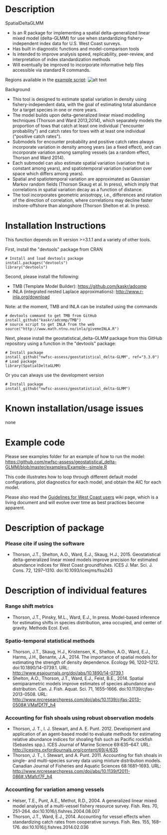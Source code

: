 Description
=============

SpatialDeltaGLMM
* Is an R package for implementing a spatial delta-generalized linear mixed model (delta-GLMM) for use when standardizing fishery-independent index data for U.S. West Coast surveys.
* Has built in diagnostic functions and model-comparison tools
* Is intended to improve analysis speed, replicability, peer-review, and interpretation of index standardization methods
* Will eventually be improved to incorporate informative help files accessible via standard R commands.

Regions available in the [example script](https://github.com/nwfsc-assess/geostatistical_delta-GLMM/blob/master/examples/Example--simple.R): 
![alt text](https://github.com/nwfsc-assess/geostatistical_delta-GLMM/raw/master/examples/global_coverage.png "Global data coverage")

Background
* This tool is designed to estimate spatial variation in density using fishery-independent data, with the goal of estimating total abundance for a target species in one or more years.  
* The model builds upon delta-generalized linear mixed modelling techniques (Thorson and Ward 2013,2014), which separately models the proportion of tows that catch at least one individual ("encounter probability") and catch rates for tows with at least one individual ("positive catch rates").  
* Submodels for encounter probability and positive catch rates always incorporate variation in density among years (as a fixed effect), and can incorporate variation among sampling vessels (as a random effect, Thorson and Ward 2014).  
* Each submodel can also estimate spatial variation (variation that is constant among years), and spatiotemporal variation (variation over space which differs among years).  
* Spatial and spatiotemporal variation are approximated as Gaussian Markov random fields (Thorson Skaug et al. In press), which imply that correlations in spatial variation decay as a function of distance.  
* The tool incorporates geometric anisotropy, i.e., differences and rotation of the direction of correlation, where correlations may decline faster inshore-offshore than alongshore (Thorson Shelton et al. In press). 

Installation Instructions
=============
This function depends on R version >=3.1.1 and a variety of other tools.

First, install the "devtools" package from CRAN

    # Install and load devtools package
    install.packages("devtools")
    library("devtools")

Second, please install the following:
* TMB (Template Model Builder): https://github.com/kaskr/adcomp
* INLA (integrated nested Laplace approximations): http://www.r-inla.org/download

Note: at the moment, TMB and INLA can be installed using the commands 

    # devtools command to get TMB from GitHub
    install_github("kaskr/adcomp/TMB") 
    # source script to get INLA from the web
    source("http://www.math.ntnu.no/inla/givemeINLA.R")  
    
Next, please install the geostatistical_delta-GLMM package from this GitHub repository using a function in the "devtools" package:

    # Install package
    install_github("nwfsc-assess/geostatistical_delta-GLMM", ref="3.3.0") 
    # Load package
    library(SpatialDeltaGLMM)

Or you can always use the development version

    # Install package
    install_github("nwfsc-assess/geostatistical_delta-GLMM") 

Known installation/usage issues
=============
none

Example code
=============
Please see examples folder for an example of how to run the model:
https://github.com/nwfsc-assess/geostatistical_delta-GLMM/blob/master/examples/Example--simple.R

This code illustrates how to loop through different default model configurations,
plot diagnostics for each model, and obtain the AIC for each model.

Please also read the [Guidelines for West Coast users](https://github.com/nwfsc-assess/geostatistical_delta-GLMM/wiki/West-Coast-Guidelines)
wiki page, which is a living document and will evolve over time as best practices
become apparent.


Description of package
=============
### Please cite if using the software
* Thorson, J.T., Shelton, A.O., Ward, E.J., Skaug, H.J., 2015. Geostatistical delta-generalized linear mixed models improve precision for estimated abundance indices for West Coast groundfishes. ICES J. Mar. Sci. J. Cons. 72, 1297–1310. doi:10.1093/icesjms/fsu243

Description of individual features
=============
### Range shift metrics
* Thorson, J.T., Pinsky, M.L., Ward, E.J., In press. Model-based inference for estimating shifts in species distribution, area occupied, and center of gravity. Methods Ecol. Evol.

### Spatio-temporal statistical methods
* Thorson, J.T., Skaug, H.J., Kristensen, K., Shelton, A.O., Ward, E.J., Harms, J.H., Benante, J.A., 2014. The importance of spatial models for estimating the strength of density dependence. Ecology 96, 1202–1212. doi:10.1890/14-0739.1. URL: http://www.esajournals.org/doi/abs/10.1890/14-0739.1
* Shelton, A.O., Thorson, J.T., Ward, E.J., Feist, B.E., 2014. Spatial semiparametric models improve estimates of species abundance and distribution. Can. J. Fish. Aquat. Sci. 71, 1655–1666. doi:10.1139/cjfas-2013-0508. URL: http://www.nrcresearchpress.com/doi/abs/10.1139/cjfas-2013-0508#.VMafDf7F_h4

### Accounting for fish shoals using robust observation models
* Thorson, J. T., I. J. Stewart, and A. E. Punt. 2012. Development and application of an agent-based model to evaluate methods for estimating relative abundance indices for shoaling fish such as Pacific rockfish (Sebastes spp.). ICES Journal of Marine Science 69:635–647. URL: http://icesjms.oxfordjournals.org/content/69/4/635
* Thorson, J. T., I. Stewart, and A. Punt. 2011. Accounting for fish shoals in single- and multi-species survey data using mixture distribution models. Canadian Journal of Fisheries and Aquatic Sciences 68:1681–1693. URL: http://www.nrcresearchpress.com/doi/abs/10.1139/f2011-086#.VMafcf7F_h4

### Accounting for variation among vessels
* Helser, T.E., Punt, A.E., Methot, R.D., 2004. A generalized linear mixed model analysis of a multi-vessel fishery resource survey. Fish. Res. 70, 251–264. doi:10.1016/j.fishres.2004.08.007
* Thorson, J.T., Ward, E.J., 2014. Accounting for vessel effects when standardizing catch rates from cooperative surveys. Fish. Res. 155, 168–176. doi:10.1016/j.fishres.2014.02.036


